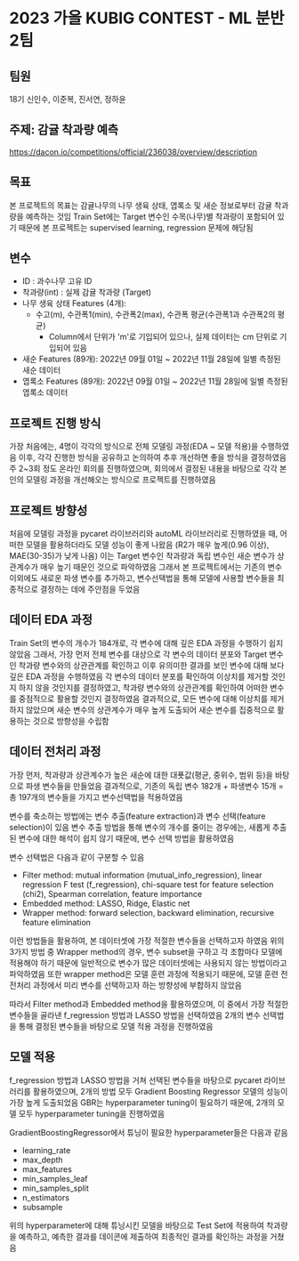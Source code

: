 # 2023 가을 KUBIG CONTEST - ML 분반 2팀
## 팀원
18기 신인수, 이준복, 진서연, 정하윤

## 주제: 감귤 착과량 예측
https://dacon.io/competitions/official/236038/overview/description

## 목표
본 프로젝트의 목표는 감귤나무의 나무 생육 상태, 엽록소 및 새순 정보로부터 감귤 착과량을 예측하는 것임
Train Set에는 Target 변수인 수목(나무)별 착과량이 포함되어 있기 때문에 본 프로젝트는 supervised learning, regression 문제에 해당됨 

## 변수
- ID : 과수나무 고유 ID
- 착과량(int) : 실제 감귤 착과량 (Target)
- 나무 생육 상태 Features (4개):
  * 수고(m), 수관폭1(min), 수관폭2(max), 수관폭 평균(수관폭1과 수관폭2의 평균)
    - Column에서 단위가 'm'로 기입되어 있으나, 실제 데이터는 cm 단위로 기입되어 있음
- 새순 Features (89개):
2022년 09월 01일 ~ 2022년 11월 28일에 일별 측정된 새순 데이터
- 엽록소 Features (89개):
2022년 09월 01일 ~ 2022년 11월 28일에 일별 측정된 엽록소 데이터

## 프로젝트 진행 방식
가장 처음에는, 4명이 각각의 방식으로 전체 모델링 과정(EDA ~ 모델 적용)을 수행하였음
이후, 각각 진행한 방식을 공유하고 논의하여 추후 개선하면 좋을 방식을 결정하였음
주 2~3회 정도 온라인 회의를 진행하였으며, 회의에서 결정된 내용을 바탕으로 각각 본인의 모델링 과정을 개선해오는 방식으로 프로젝트를 진행하였음

## 프로젝트 방향성
처음에 모델링 과정을 pycaret 라이브러리와 autoML 라이브러리로 진행하였을 때, 어떠한 모델을 활용하더라도 모델 성능이 좋게 나왔음 (R2가 매우 높게(0.96 이상), MAE(30-35)가 낮게 나옴)
이는 Target 변수인 착과량과 독립 변수인 새순 변수가 상관계수가 매우 높기 때문인 것으로 파악하였음 
그래서 본 프로젝트에서는 기존의 변수 이외에도 새로운 파생 변수를 추가하고, 변수선택법을 통해 모델에 사용할 변수들을 최종적으로 결정하는 데에 주안점을 두었음

## 데이터 EDA 과정
Train Set의 변수의 개수가 184개로, 각 변수에 대해 깊은 EDA 과정을 수행하기 쉽지 않았음
그래서, 가장 먼저 전체 변수를 대상으로 각 변수의 데이터 분포와 Target 변수인 착과량 변수와의 상관관계를 확인하고 이후 유의미한 결과를 보인 변수에 대해 보다 깊은 EDA 과정을 수행하였음
각 변수의 데이터 분포를 확인하여 이상치를 제거할 것인지 하지 않을 것인지를 결정하였고, 착과량 변수와의 상관관계를 확인하여 어떠한 변수를 중점적으로 활용할 것인지 결정하였음
결과적으로, 모든 변수에 대해 이상치를 제거하지 않았으며 새순 변수의 상관계수가 매우 높게 도출되어 새순 변수를 집중적으로 활용하는 것으로 방향성을 수립함

## 데이터 전처리 과정
가장 먼저, 착과량과 상관계수가 높은 새순에 대한 대푯값(평균, 중위수, 범위 등)을 바탕으로 파생 변수들을 만들었음
결과적으로, 기존의 독립 변수 182개 + 파생변수 15개 = 총 197개의 변수들을 가지고 변수선택법을 적용하였음

변수를 축소하는 방법에는 변수 추출(feature extraction)과 변수 선택(feature selection)이 있음
변수 추출 방법을 통해 변수의 개수를 줄이는 경우에는, 새롭게 추출된 변수에 대한 해석이 쉽지 않기 때문에, 변수 선택 방법을 활용하였음

변수 선택법은 다음과 같이 구분할 수 있음
- Filter method: mutual information (mutual_info_regression), linear regression F test (f_regression), chi-square test for feature selection (chi2), Spearman correlation, feature importance
- Embedded method: LASSO, Ridge, Elastic net
- Wrapper method: forward selection, backward elimination, recursive feature elimination

이런 방법들을 활용하여, 본 데이터셋에 가장 적절한 변수들을 선택하고자 하였음
위의 3가지 방법 중 Wrapper method의 경우, 변수 subset을 구하고 각 조합마다 모델에 적용해야 하기 때문에 일반적으로 변수가 많은 데이터셋에는 사용되지 않는 방법이라고 파악하였음
또한 wrapper method은 모델 훈련 과정에 적용되기 때문에, 모델 훈련 전 전처리 과정에서 미리 변수를 선택하고자 하는 방향성에 부합하지 않았음

따라서 Filter method과 Embedded method을 활용하였으며, 이 중에서 가장 적절한 변수들을 골라낸 f_regression 방법과 LASSO 방법을 선택하였음
2개의 변수 선택법을 통해 결정된 변수들을 바탕으로 모델 적용 과정을 진행하였음

## 모델 적용
f_regression 방법과 LASSO 방법을 거쳐 선택된 변수들을 바탕으로 pycaret 라이브러리를 활용하였으며, 2개의 방법 모두 Gradient Boosting Regressor 모델의 성능이 가장 높게 도출되었음
GBR는 hyperparameter tuning이 필요하기 때문에, 2개의 모델 모두 hyperparameter tuning을 진행하였음

GradientBoostingRegressor에서 튜닝이 필요한 hyperparameter들은 다음과 같음

- learning_rate
- max_depth
- max_features
- min_samples_leaf
- min_samples_split
- n_estimators
- subsample

위의 hyperparameter에 대해 튜닝시킨 모델을 바탕으로 Test Set에 적용하여 착과량을 예측하고, 예측한 결과를 데이콘에 제출하여 최종적인 결과를 확인하는 과정을 거쳤음
